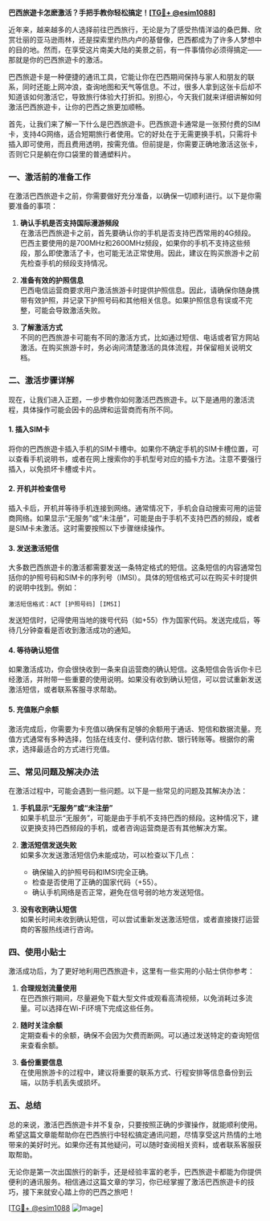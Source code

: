 **巴西旅遊卡怎麽激活？手把手教你轻松搞定！[[TG💪+ @esim1088](https://t.me/s/esim1088)]**

近年来，越来越多的人选择前往巴西旅行，无论是为了感受热情洋溢的桑巴舞、欣赏壮丽的亚马逊雨林，还是探索里约热内卢的基督像，巴西都成为了许多人梦想中的目的地。然而，在享受这片南美大陆的美景之前，有一件事情你必须得搞定——那就是你的巴西旅遊卡的激活。

巴西旅遊卡是一种便捷的通讯工具，它能让你在巴西期间保持与家人和朋友的联系，同时还能上网冲浪，查询地图和天气等信息。不过，很多人拿到这张卡后却不知道该如何激活它，导致旅行体验大打折扣。别担心，今天我们就来详细讲解如何激活巴西旅遊卡，让你的巴西之旅更加顺畅。

首先，让我们来了解一下什么是巴西旅遊卡。巴西旅遊卡通常是一张预付费的SIM卡，支持4G网络，适合短期旅行者使用。它的好处在于无需更换手机，只需将卡插入即可使用，而且费用透明，按需充值。但前提是，你需要正确地激活这张卡，否则它只是躺在你口袋里的普通塑料片。

### **一、激活前的准备工作**

在激活巴西旅遊卡之前，你需要做好充分准备，以确保一切顺利进行。以下是你需要准备的事项：

1. **确认手机是否支持国际漫游频段**  
   在激活巴西旅遊卡之前，首先要确认你的手机是否支持巴西常用的4G频段。巴西主要使用的是700MHz和2600MHz频段，如果你的手机不支持这些频段，那么即使激活了卡，也可能无法正常使用。因此，建议在购买旅游卡之前先检查手机的频段支持情况。

2. **准备有效的护照信息**  
   巴西电信运营商要求用户激活旅游卡时提供护照信息。因此，请确保你随身携带有效护照，并记录下护照号码和其他相关信息。如果护照信息有误或不完整，可能会导致激活失败。

3. **了解激活方式**  
   不同的巴西旅游卡可能有不同的激活方式，比如通过短信、电话或者官方网站激活。在购买旅游卡时，务必询问清楚激活的具体流程，并保留相关说明文档。

### **二、激活步骤详解**

现在，让我们进入正题，一步步教你如何激活巴西旅遊卡。以下是通用的激活流程，具体操作可能会因卡的品牌和运营商而有所不同。

#### **1. 插入SIM卡**
   将你的巴西旅遊卡插入手机的SIM卡槽中。如果你不确定手机的SIM卡槽位置，可以查看手机说明书，或者在网上搜索你的手机型号对应的插卡方法。注意不要强行插入，以免损坏卡槽或卡片。

#### **2. 开机并检查信号**
   插入卡后，开机并等待手机连接到网络。通常情况下，手机会自动搜索可用的运营商网络。如果显示“无服务”或“未注册”，可能是由于手机不支持巴西的频段，或者是SIM卡未激活。这时需要按照以下步骤继续操作。

#### **3. 发送激活短信**
   大多数巴西旅遊卡的激活都需要发送一条特定格式的短信。这条短信的内容通常包括你的护照号码和SIM卡的序列号（IMSI）。具体的短信格式可以在购买卡时提供的说明中找到。例如：
   ```
   激活短信格式：ACT [护照号码] [IMSI]
   ```
   发送短信时，记得使用当地的拨号代码（如+55）作为国家代码。发送完成后，等待几分钟查看是否收到激活成功的通知。

#### **4. 等待确认短信**
   如果激活成功，你会很快收到一条来自运营商的确认短信。这条短信会告诉你卡已经激活，并附带一些重要的使用说明。如果没有收到确认短信，可以尝试重新发送激活短信，或者联系客服寻求帮助。

#### **5. 充值账户余额**
   激活完成后，你需要为卡充值以确保有足够的余额用于通话、短信和数据流量。充值方式通常有多种选择，包括在线支付、便利店付款、银行转账等。根据你的需求，选择最适合的方式进行充值。

### **三、常见问题及解决办法**

在激活过程中，可能会遇到一些问题。以下是一些常见的问题及其解决办法：

1. **手机显示“无服务”或“未注册”**  
   如果手机显示“无服务”，可能是由于手机不支持巴西的频段。这种情况下，建议更换支持巴西频段的手机，或者咨询运营商是否有其他解决方案。

2. **激活短信发送失败**  
   如果多次发送激活短信仍未能成功，可以检查以下几点：
   - 确保输入的护照号码和IMSI完全正确。
   - 检查是否使用了正确的国家代码（+55）。
   - 确认手机网络是否正常，避免在信号弱的地方发送短信。

3. **没有收到确认短信**  
   如果长时间未收到确认短信，可以尝试重新发送激活短信，或者直接拨打运营商的客服热线进行咨询。

### **四、使用小贴士**

激活成功后，为了更好地利用巴西旅遊卡，这里有一些实用的小贴士供你参考：

1. **合理规划流量使用**  
   在巴西旅行期间，尽量避免下载大型文件或观看高清视频，以免消耗过多流量。可以选择在Wi-Fi环境下完成这些任务。

2. **随时关注余额**  
   定期查看卡的余额，确保不会因为欠费而断网。可以通过发送特定的查询短信来查看余额。

3. **备份重要信息**  
   在使用旅游卡的过程中，建议将重要的联系方式、行程安排等信息备份到云端，以防手机丢失或损坏。

### **五、总结**

总的来说，激活巴西旅遊卡并不复杂，只要按照正确的步骤操作，就能顺利使用。希望这篇文章能帮助你在巴西旅行中轻松搞定通讯问题，尽情享受这片热情的土地带来的美好时光。如果你还有其他疑问，可以随时查阅相关资料，或者联系客服获取帮助。

无论你是第一次出国旅行的新手，还是经验丰富的老手，巴西旅遊卡都能为你提供便利的通讯服务。相信通过这篇文章的学习，你已经掌握了激活巴西旅遊卡的技巧，接下来就安心踏上你的巴西之旅吧！

[[TG💪+ @esim1088](https://t.me/s/esim1088) ![Image](https://i.postimg.cc/4NQfJmqS/Snipaste-2025-05-13-00-14-12.png)]